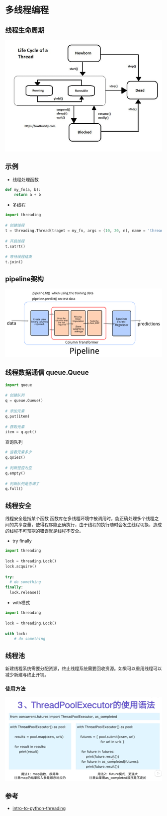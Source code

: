 # 多线程编程

## 线程生命周期

![](./img/Life%20Cycle%20of%20a%20Thread.jpeg)

## 示例

- 线程处理函数

```python
def my_fn(a, b):
    return a + b
```

- 多线程

```python
import threading

# 创建线程
t = threading.Thread(traget = my_fn, args = (10, 20, n), name = 'threading name')

# 开启线程
t.satrt()

# 等待线程结束
t.join()
```

## pipeline架构

![](./img/final_pipeline.png)

## 线程数据通信 queue.Queue

```python
import queue

# 创建队列
q = queue.Queue()

# 添加元素
q.put(item)

# 获取元素
item = q.get()
```

查询队列

```python
# 查看元素多少
q.qsiez()

# 判断是否为空
q.empty()

# 判断队列是否满了
q.full()
```

## 线程安全

线程安全是指某个函数 函数库在多线程环境中被调用时，能正确处理多个线程之间的共享变量，使得程序能正确执行，由于线程的执行随时会发生线程切换，造成的线程不可预期的错误就是线程不安全。
 
- try  finally

```python
import threading

lock = threading.Lock()
lock.acquire()

try:
  # do something
finally:
  lock.release()
```

- with模式

```python
import threading

lock = threading.Lock()

with lock:
    # do something
```

## 线程池

新建线程系统需要分配资源，终止线程系统需要回收资源。如果可以重用线程可以减少新建与终止开销。

### 使用方法

![](./img/threadPoolExecutor.png)


## 参考

- [intro-to-python-threading](https://realpython.com/intro-to-python-threading/)